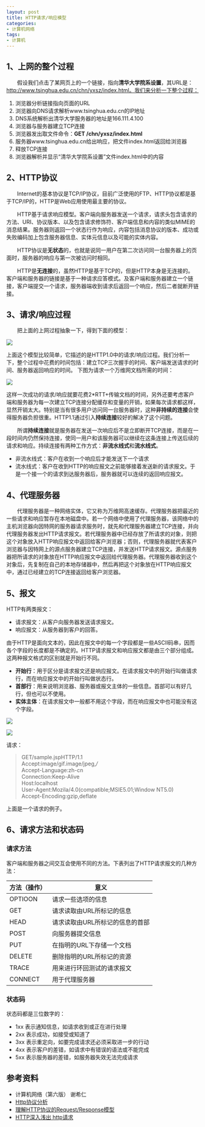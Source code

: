 ```yaml
---
layout: post
title: HTTP请求/响应模型
categories:
- 计算机网络
tags:
- 计算机
---
```


## 1、上网的整个过程
　　假设我们点击了某网页上的一个链接，指向**清华大学院系设置**，其URL是：http://www.tsinghua.edu.cn/chn/yxsz/index.html。我们来分析一下整个过程：

1. 浏览器分析链接指向页面的URL
2. 浏览器向DNS请求解析www.tsinghua.edu.cn的IP地址
3. DNS系统解析出清华大学服务器的地址是166.111.4.100
4. 浏览器与服务器建立TCP连接
5. 浏览器发出取文件命令：**GET /chn/yxsz/index.html**
6. 服务器www.tsinghua.edu.cn给出响应，把文件index.html返回给浏览器
7. 释放TCP连接
8. 浏览器解析并显示“清华大学院系设置”文件index.html中的内容

## 2、HTTP协议
　　Internet的基本协议是TCP/IP协议，目前广泛使用的FTP、HTTP协议都是基于TCP/IP的，HTTP是Web应用使用最主要的协议。

　　HTTP基于请求响应模型。客户端向服务器发送一个请求，请求头包含请求的方法、URI、协议版本、以及包含请求修饰符、客户端信息和内容的类似MIME的消息结果。服务器则返回一个状态行作为响应，内容包括消息协议的版本、成功或失败编码加上包含服务器信息、实体元信息以及可能的实体内容。

　　HTTP协议是**无状态**的，也就是说同一用户在第二次访问同一台服务器上的页面时，服务器的响应与第一次被访问时相同。

　　HTTP是**无连接**的，虽然HTTP是基于TCP的，但是HTTP本身是无连接的。客户端和服务器的链接是基于一种请求应答模式。及客户端和服务器建立一个链接，客户端提交一个请求，服务器端收到请求后返回一个响应，然后二者就断开链接。

## 3、请求/响应过程
　　把上面的上网过程抽象一下，得到下面的模型：

![](http://img.my.csdn.net/uploads/201012/22/0_1293016177wCCA.gif)

上面这个模型比较简单，它描述的是HTTP1.0中的请求/响应过程。我们分析一下，整个过程中花费的时间包括：建立TCP三次握手的时间、客户端发送请求的时间、服务器返回响应的时间。
下图为请求一个万维网文档所需的时间：

![](http://img.my.csdn.net/uploads/201202/17/0_1329479478KZsm.gif)

这样一次成功的请求/响应就要花费2\*RTT+传输文档的时间，另外还要考虑客户端和服务器为每一次建立TCP连接分配缓存和变量的开销，如果每次请求都这样，显然开销太大。特别是当有很多用户访问同一台服务器时，这种**非持续的连接**会使得服务器负担很重。HTTP1.1通过引入**持续连接**较好的解决了这个问题。

　　所谓**持续连接**就是服务器在发送一次响应后不是立即断开TCP连接，而是在一段时间内仍然保持连接，使同一用户和该服务器可以继续在这条连接上传送后续的请求和响应。持续连接有两种工作方式：**非流水线式**和**流水线式**。

- 非流水线式：客户在收到一个响应后才能发送下一个请求
- 流水线式：客户在收到HTTP的响应报文之前能够接着发送新的请求报文。于是一个接一个的请求到达服务器后，服务器就可以连续的返回响应报文。

## 4、代理服务器
　　代理服务器是一种网络实体，它又称为万维网高速缓存。代理服务器把最近的一些请求和响应暂存在本地磁盘中。若一个网络中使用了代理服务器，该网络中的主机浏览器向因特网的服务器请求服务时，就先和代理服务器建立TCP连接，并向代理服务器发出HTTP请求报文。若代理服务器中已经存放了所请求的对象，则把这个对象放入HTTP响应报文中返回给客户浏览器；否则，代理服务器就代表客户浏览器与因特网上的源点服务器建立TCP连接，并发送HTTP请求报文。源点服务器把所请求的对象放在HTTP响应报文中返回给代理服务器。代理服务器收到这个对象后，先复制在自己的本地存储器中，然后再把这个对象放在HTTP响应报文中，通过已经建立的TCP连接返回给客户浏览器。
## 5、报文
HTTP有两类报文：

- 请求报文：从客户向服务器发送请求报文。
- 响应报文：从服务器到客户的回答。

由于HTTP是面向文本的，因此在报文中的每一个字段都是一些ASCII码串，因而各个字段的长度都是不确定的。HTTP请求报文和响应报文都是由三个部分组成。这两种报文格式的区别就是开始行不同。

- **开始行**：用于区分是请求报文还是响应报文。在请求报文中的开始行叫做请求行，而在响应报文中的开始行叫做状态行。
- **首部行**：用来说明浏览器、服务器或报文主体的一些信息。首部可以有好几行，但也可以不使用。
- **实体主体**：在请求报文中一般都不用这个字段，而在响应报文中也可能没有这个字段。

![](http://img.my.csdn.net/uploads/201202/17/0_1329479399xURu.gif)

![](http://img.my.csdn.net/uploads/201202/17/0_1329479447r8Lz.gif)

请求：

>GET/sample.jspHTTP/1.1</br>
Accept:image/gif.image/jpeg,*/*</br>
Accept-Language:zh-cn</br>
Connection:Keep-Alive</br>
Host:localhost</br>
User-Agent:Mozila/4.0(compatible;MSIE5.01;Window NT5.0)</br>
Accept-Encoding:gzip,deflate</br>

上面是一个请求的例子。
## 6、请求方法和状态码

### 请求方法　　
客户端和服务器之间交互会使用不同的方法。下表列出了HTTP请求报文的几种方法：

|方法（操作）|意义|
|-----------|---|
|OPTIOON|请求一些选项的信息|
|GET|请求读取由URL所标记的信息|
|HEAD|请求读取由URL所标记的信息的首部|
|POST|向服务器提交信息|
|PUT|在指明的URL下存储一个文档|
|DELETE|删除指明的URL所标记的资源|
|TRACE|用来进行环回测试的请求报文|
|CONNECT|用于代理服务器|

### 状态码
状态码都是三位数字的：

- 1xx 表示通知信息，如请求收到或正在进行处理
- 2xx 表示成功，如接受或知道了
- 3xx 表示重定向，如要完成请求还必须采取进一步的行动
- 4xx 表示客户的差错，如请求中有错误的语法或不能完成
- 5xx 表示服务器的差错，如服务器失效无法完成请求

## 参考资料
- 计算机网络（第六版）  谢希仁
- [Http协议分析](http://www.xuebuyuan.com/1494601.html "Http协议分析")
- [理解HTTP协议的Request/Response模型](http://blog.sina.com.cn/s/blog_5e98ca2b01018p3j.html)
- [HTTP深入浅出 http请求](http://www.cnblogs.com/yin-jingyu/archive/2011/08/01/2123548.html)
